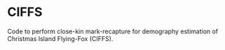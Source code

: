 # CIFFS
Code to perform close-kin mark-recapture for demography estimation of Christmas Island Flying-Fox (CIFFS).
